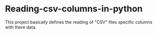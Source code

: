 # Reading-csv-columns-in-python
 This project basically defines the reading of  "CSV" files specific columns with there data.
